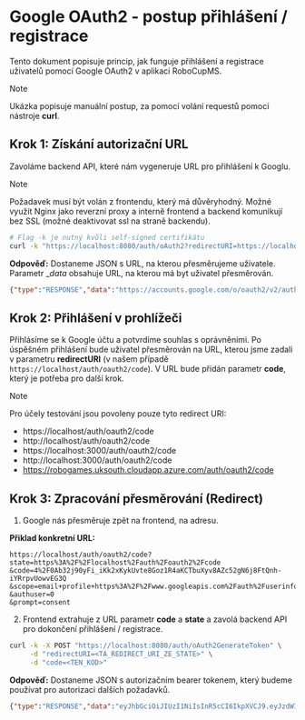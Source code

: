 # Google OAuth2 - postup přihlášení / registrace

Tento dokument popisuje princip, jak funguje přihlášení a registrace uživatelů pomocí Google OAuth2 v aplikaci RoboCupMS. 

> [!NOTE]
>Ukázka popisuje manuální postup, za pomocí volání requestů pomocí nástroje __curl__.

## Krok 1: Získání autorizační URL

Zavoláme backend API, které nám vygeneruje URL pro přihlášení k Googlu.

> [!NOTE]
> Požadavek musí být volán z frontendu, který má důvěryhodný. Možné využít Nginx jako reverzní proxy a interně frontend a backend komunikují bez SSL (možné deaktivovat ssl na straně backendu).

```bash
# Flag -k je nutný kvůli self-signed certifikátu
curl -k "https://localhost:8080/auth/oAuth2?redirectURI=https://localhost/auth/oauth2/code"
```

__Odpověď:__ Dostaneme JSON s URL, na kterou přesměrujeme uživatele. Parametr __data_ obsahuje URL, na kterou má byt uživatel přesměrován.

```json
{"type":"RESPONSE","data":"https://accounts.google.com/o/oauth2/v2/auth?scope=https://www.googleapis.com/auth/userinfo.profile%20https://www.googleapis.com/auth/userinfo.email&access_type=offline&include_granted_scopes=true&response_type=code&state=https://localhost/auth/oauth2/code&redirect_uri=https://localhost/auth/oauth2/code&client_id=683711281117-16qb3j3eabdp6vebf9lu3sbdaa0no8hb.apps.googleusercontent.com"}
```

## Krok 2: Přihlášení v prohlížeči

Přihlásíme se k Google účtu a potvrdíme souhlas s oprávněními. Po úspěšném přihlášení bude uživatel přesměrován na URL, kterou jsme zadali v parametru __redirectURI__ (v našem případě `https://localhost/auth/oauth2/code`). V URL bude přidán parametr __code__, který je potřeba pro další krok.

> [!NOTE]
> Pro účely testování jsou povoleny pouze tyto redirect URI:
> * https://localhost/auth/oauth2/code
> * http://localhost/auth/oauth2/code
> * https://localhost:3000/auth/oauth2/code
> * http://localhost:3000/auth/oauth2/code
> * https://robogames.uksouth.cloudapp.azure.com/auth/oauth2/code

## Krok 3: Zpracování přesměrování (Redirect)

1. Google nás přesměruje zpět na frontend, na adresu. 

__Přiklad konkretní URL:__
```
https://localhost/auth/oauth2/code?
state=https%3A%2F%2Flocalhost%2Fauth%2Foauth2%2Fcode
&code=4%2F0Ab32j90yFi_iKk2xKykUvte8Goz1R4aKCTbuXyv8AZc52gN6j8FtQnh-iYRrpvUowvEG3Q
&scope=email+profile+https%3A%2F%2Fwww.googleapis.com%2Fauth%2Fuserinfo.profile+https%3A%2F%2Fwww.googleapis.com%2Fauth%2Fuserinfo.email+openid
&authuser=0
&prompt=consent
```

2. Frontend extrahuje z URL parametr __code__ a __state__ a zavolá backend API pro dokončení přihlášení / registrace.

```bash
curl -k -X POST "https://localhost:8080/auth/oAuth2GenerateToken" \
     -d "redirectURI=<TA_REDIRECT_URI_ZE_STATE>" \
     -d "code=<TEN_KOD>"
```

__Odpověď:__ Dostaneme JSON s autorizačním bearer tokenem, který budeme používat pro autorizaci dalších požadavků.

```json
{"type":"RESPONSE","data":"eyJhbGciOiJIUzI1NiIsInR5cCI6IkpXVCJ9.eyJzdWIiOiIyIiwidXNlcm5hbWUiOiJKb2huIERvZSIsImlhdCI6MTY4ODUwMjI3NSwiZXhwIjoxNjg4NTg4Njc1fQ.SflKxwRJSMeKKF2QT4fwpMeJf36POk6yJV_adQssw5c"}
```
